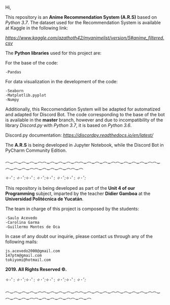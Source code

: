 Hi, 

This repository is an **Anime Recommendation System (A.R.S)** based on _Python 3.7_.
The dataset used for the Recommendation System is available at Kaggle in the following link: 

_https://www.kaggle.com/azathoth42/myanimelist/version/5#anime_filtered.csv_

The **Python libraries** used for this project are:

For the base of the code:
  
    -Pandas
    
For data visualization in the development of the code:
  
    -Seaborn
    -Matplotlib.pyplot
    -Numpy
    
Additionally, this Reccomendation System will be adapted for automatized and adapted for Discord Bot.
The code corresponding to the base of the bot is available in the **master** branch, however and due to incompatibility of the library _Discord.py_ with _Python 3.7_, it is based on _Python 3.6_. 


Discord.py documentation: _https://discordpy.readthedocs.io/en/latest/_


The **A.R.S** is being developed in Jupyter Notebook, while the Discord Bot in PyCharm Community Edition.

︵‿︵‿︵‿︵‿︵︵‿︵‿︵‿︵‿︵︵‿︵‿︵‿︵‿︵︵‿︵‿︵‿︵‿︵︵‿︵‿︵‿︵‿︵︵‿︵‿︵‿︵‿︵︵‿︵


✧･ﾟ: *✧･ﾟ:*✧･ﾟ: *✧･ﾟ:*✧･ﾟ: *✧･ﾟ:*✧･ﾟ: *✧･ﾟ:*    

This repository is being developed as part of the **Unit 4 of our Programming** subject, imparted by the teacher **Didier Gamboa** at the **Universidad Politécnica de Yucatán**.
  
  The team in charge of this project is composed by the students:
  
    -Saulo Acevedo
    -Carolina Garma
    -Guillermo Montes de Oca
    
 In case of any doubt our inquirie, please contact us through any of the following mails:
 
    js.acevedo2000@gmail.com
    147ptm@gmail.com
    tokiyomi@hotmail.com

**2019. All Rights Reserved ©.**

✧･ﾟ: *✧･ﾟ:*✧･ﾟ: *✧･ﾟ:*✧･ﾟ: *✧･ﾟ:*✧･ﾟ: *✧･ﾟ:*   

︵‿︵‿︵‿︵‿︵︵‿︵‿︵‿︵‿︵︵‿︵‿︵‿︵‿︵︵‿︵‿︵‿︵‿︵︵‿︵‿︵‿︵‿︵︵‿︵‿︵‿︵‿︵︵‿︵‿︵
